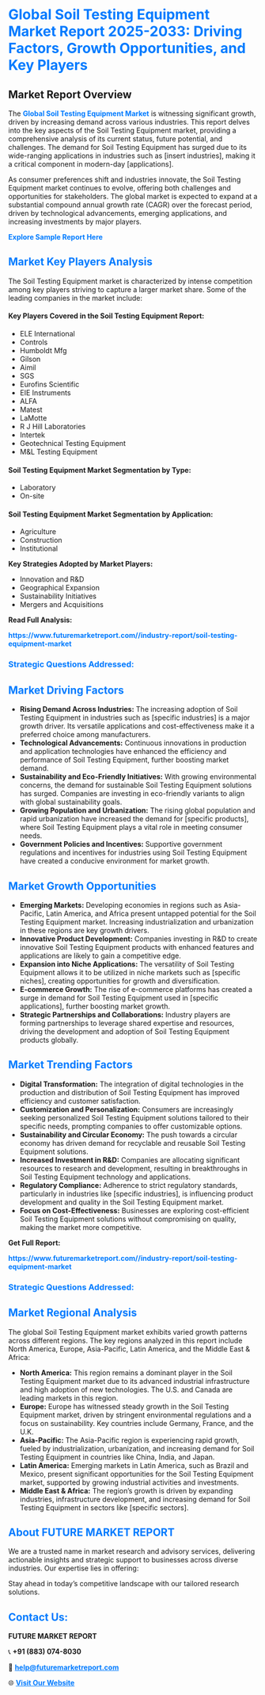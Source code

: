 <h1 style="color: #007BFF;">Global Soil Testing Equipment Market Report 2025-2033: Driving Factors, Growth Opportunities, and Key Players</h1>

<section id="overview">
<h2>Market Report Overview</h2>
<p>The <a href="https://www.futuremarketreport.com//industry-report/soil-testing-equipment-market" style="color: #007BFF; text-decoration: none;"><strong>Global Soil Testing Equipment Market</strong></a> is witnessing significant growth, driven by increasing demand across various industries. This report delves into the key aspects of the Soil Testing Equipment market, providing a comprehensive analysis of its current status, future potential, and challenges. The demand for Soil Testing Equipment has surged due to its wide-ranging applications in industries such as [insert industries], making it a critical component in modern-day [applications].</p>
<p>As consumer preferences shift and industries innovate, the Soil Testing Equipment market continues to evolve, offering both challenges and opportunities for stakeholders. The global market is expected to expand at a substantial compound annual growth rate (CAGR) over the forecast period, driven by technological advancements, emerging applications, and increasing investments by major players.</p>
</section>

<section id="overview">
<p><a href="https://www.futuremarketreport.com//request-sample/reportId=92240" style="color: #007BFF; text-decoration: none;"><strong>Explore Sample Report Here</strong></a></p>
</section>

<section id="key-players">
<h2 style="color: #007BFF;">Market Key Players Analysis</h2>
<p>The Soil Testing Equipment market is characterized by intense competition among key players striving to capture a larger market share. Some of the leading companies in the market include:</p>
<h4>Key Players Covered in the Soil Testing Equipment Report:</h4>
<ul><li>ELE International</li><li>Controls</li><li>Humboldt Mfg</li><li>Gilson</li><li>Aimil</li><li>SGS</li><li>Eurofins Scientific</li><li>EIE Instruments</li><li>ALFA</li><li>Matest</li><li>LaMotte</li><li>R J Hill Laboratories</li><li>Intertek</li><li>Geotechnical Testing Equipment</li><li>M&amp;L Testing Equipment</li></ul>
<h4>Soil Testing Equipment Market Segmentation by Type:</h4>
<ul><li>Laboratory</li><li>On-site</li></ul>

<h4>Soil Testing Equipment Market Segmentation by Application:</h4>
<ul><li>Agriculture</li><li>Construction</li><li>Institutional</li></ul>
<p><strong>Key Strategies Adopted by Market Players:</strong></p>
<ul>
<li>Innovation and R&D</li>
<li>Geographical Expansion</li>
<li>Sustainability Initiatives</li>
<li>Mergers and Acquisitions</li>
</ul>
</section>

<section>
<p><strong>Read Full Analysis: </strong></p><a href="https://www.futuremarketreport.com//industry-report/soil-testing-equipment-market" style="color: #007BFF; text-decoration: none;"><strong>https://www.futuremarketreport.com//industry-report/soil-testing-equipment-market</strong></a>
<h3 style="color: #007BFF;">Strategic Questions Addressed:</h3>
</section>

<section id="driving-factors">
<h2 style="color: #007BFF;">Market Driving Factors</h2>
<ul>
<li><strong>Rising Demand Across Industries:</strong> The increasing adoption of Soil Testing Equipment in industries such as [specific industries] is a major growth driver. Its versatile applications and cost-effectiveness make it a preferred choice among manufacturers.</li>
<li><strong>Technological Advancements:</strong> Continuous innovations in production and application technologies have enhanced the efficiency and performance of Soil Testing Equipment, further boosting market demand.</li>
<li><strong>Sustainability and Eco-Friendly Initiatives:</strong> With growing environmental concerns, the demand for sustainable Soil Testing Equipment solutions has surged. Companies are investing in eco-friendly variants to align with global sustainability goals.</li>
<li><strong>Growing Population and Urbanization:</strong> The rising global population and rapid urbanization have increased the demand for [specific products], where Soil Testing Equipment plays a vital role in meeting consumer needs.</li>
<li><strong>Government Policies and Incentives:</strong> Supportive government regulations and incentives for industries using Soil Testing Equipment have created a conducive environment for market growth.</li>
</ul>
</section>

<section id="growth-opportunities">
<h2 style="color: #007BFF;">Market Growth Opportunities</h2>
<ul>
<li><strong>Emerging Markets:</strong> Developing economies in regions such as Asia-Pacific, Latin America, and Africa present untapped potential for the Soil Testing Equipment market. Increasing industrialization and urbanization in these regions are key growth drivers.</li>
<li><strong>Innovative Product Development:</strong> Companies investing in R&D to create innovative Soil Testing Equipment products with enhanced features and applications are likely to gain a competitive edge.</li>
<li><strong>Expansion into Niche Applications:</strong> The versatility of Soil Testing Equipment allows it to be utilized in niche markets such as [specific niches], creating opportunities for growth and diversification.</li>
<li><strong>E-commerce Growth:</strong> The rise of e-commerce platforms has created a surge in demand for Soil Testing Equipment used in [specific applications], further boosting market growth.</li>
<li><strong>Strategic Partnerships and Collaborations:</strong> Industry players are forming partnerships to leverage shared expertise and resources, driving the development and adoption of Soil Testing Equipment products globally.</li>
</ul>
</section>

<section id="trending-factors">
<h2 style="color: #007BFF;">Market Trending Factors</h2>
<ul>
<li><strong>Digital Transformation:</strong> The integration of digital technologies in the production and distribution of Soil Testing Equipment has improved efficiency and customer satisfaction.</li>
<li><strong>Customization and Personalization:</strong> Consumers are increasingly seeking personalized Soil Testing Equipment solutions tailored to their specific needs, prompting companies to offer customizable options.</li>
<li><strong>Sustainability and Circular Economy:</strong> The push towards a circular economy has driven demand for recyclable and reusable Soil Testing Equipment solutions.</li>
<li><strong>Increased Investment in R&D:</strong> Companies are allocating significant resources to research and development, resulting in breakthroughs in Soil Testing Equipment technology and applications.</li>
<li><strong>Regulatory Compliance:</strong> Adherence to strict regulatory standards, particularly in industries like [specific industries], is influencing product development and quality in the Soil Testing Equipment market.</li>
<li><strong>Focus on Cost-Effectiveness:</strong> Businesses are exploring cost-efficient Soil Testing Equipment solutions without compromising on quality, making the market more competitive.</li>
</ul>
</section>

<section>
<p><strong>Get Full Report: </strong></p><a href="https://www.futuremarketreport.com//industry-report/soil-testing-equipment-market" style="color: #007BFF; text-decoration: none;"><strong>https://www.futuremarketreport.com//industry-report/soil-testing-equipment-market</strong></a>
<h3 style="color: #007BFF;">Strategic Questions Addressed:</h3>
</section>


<section id="regional-analysis">
<h2 style="color: #007BFF;">Market Regional Analysis</h2>
<p>The global Soil Testing Equipment market exhibits varied growth patterns across different regions. The key regions analyzed in this report include North America, Europe, Asia-Pacific, Latin America, and the Middle East & Africa:</p>
<ul>
<li><strong>North America:</strong> This region remains a dominant player in the Soil Testing Equipment market due to its advanced industrial infrastructure and high adoption of new technologies. The U.S. and Canada are leading markets in this region.</li>
<li><strong>Europe:</strong> Europe has witnessed steady growth in the Soil Testing Equipment market, driven by stringent environmental regulations and a focus on sustainability. Key countries include Germany, France, and the U.K.</li>
<li><strong>Asia-Pacific:</strong> The Asia-Pacific region is experiencing rapid growth, fueled by industrialization, urbanization, and increasing demand for Soil Testing Equipment in countries like China, India, and Japan.</li>
<li><strong>Latin America:</strong> Emerging markets in Latin America, such as Brazil and Mexico, present significant opportunities for the Soil Testing Equipment market, supported by growing industrial activities and investments.</li>
<li><strong>Middle East & Africa:</strong> The region’s growth is driven by expanding industries, infrastructure development, and increasing demand for Soil Testing Equipment in sectors like [specific sectors].</li>
</ul>
</section>

<footer>
<h2 style="color: #007BFF;">About FUTURE MARKET REPORT</h2>
<p>We are a trusted name in market research and advisory services, delivering actionable insights and strategic support to businesses across diverse industries. Our expertise lies in offering:</p>

<p>Stay ahead in today’s competitive landscape with our tailored research solutions.</p>

<h2 style="color: #007BFF;">Contact Us:</h2>
<p><strong>FUTURE MARKET REPORT</strong></p>
<p>📞 <strong>+91 (883) 074-8030</strong></p>
<p>📧 <strong><a href="mailto:help@futuremarketreport.com" style="color: #007BFF;">help@futuremarketreport.com</a></strong></p>
<p>🌐 <strong><a href="https://www.futuremarketreport.com/" style="color: #007BFF;">Visit Our Website</a></strong></p>
</footer>